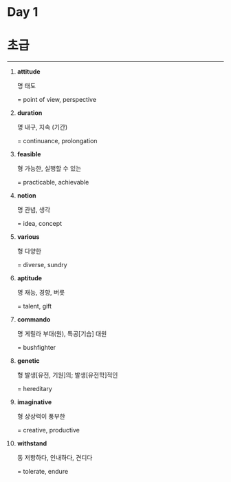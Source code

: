 # Day 1

# 초급

---

1. **attitude**
    
    명 태도
    
    = point of view, perspective
    
2. **duration**
    
    명 내구, 지속 (기간)
    
    = continuance, prolongation
    
3. ****************feasible****************
    
    형 가능한, 실행할 수 있는
    
    = practicable, achievable
    
4. ************notion************
    
    명 관념, 생각
    
    = idea, concept
    
5. **************various**************
    
    형 다양한
    
    = diverse, sundry
    
6. ****************aptitude****************
    
    명 재능, 경향, 버릇
    
    = talent, gift
    
7. ****************commando****************
    
    명 게릴라 부대(원), 특공[기습] 대원
    
    = bushfighter
    
8. **************genetic**************
    
    형 발생[유전, 기원]의; 발생[유전학]적인
    
    = hereditary
    
9. **********imaginative**********
    
    형 상상력이 풍부한
    
    = creative, productive
    
10. ******************withstand******************
    
    동 저항하다, 인내하다, 견디다
    
    = tolerate, endure